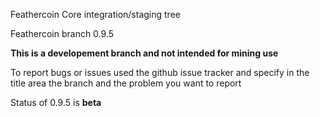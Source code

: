 Feathercoin Core integration/staging tree

Feathercoin branch 0.9.5

 **This is a developement branch and not intended for mining use**

To report bugs or issues used the github issue tracker and specify in the title area the branch and the problem you want to report

Status of 0.9.5 is **beta**

